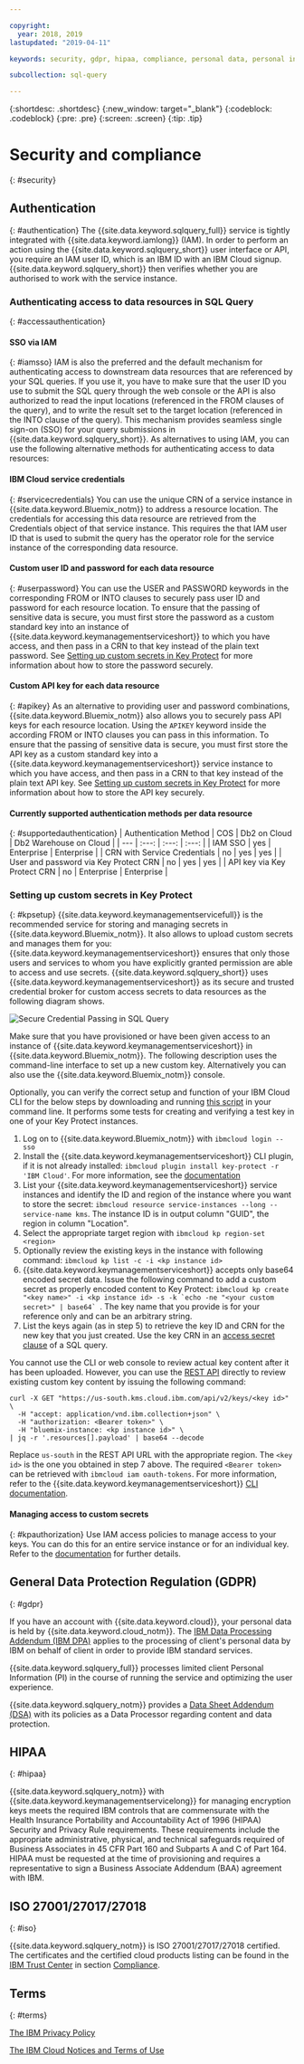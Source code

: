 ```yaml
---

copyright:
  year: 2018, 2019
lastupdated: "2019-04-11"

keywords: security, gdpr, hipaa, compliance, personal data, personal information, privacy policy, cloud notice, terms of use

subcollection: sql-query

---
```


{:shortdesc: .shortdesc}
{:new_window: target="_blank"}
{:codeblock: .codeblock}
{:pre: .pre}
{:screen: .screen}
{:tip: .tip}

# Security and compliance
{: #security}

## Authentication
{: #authentication}
The {{site.data.keyword.sqlquery_full}} service is tightly integrated with {{site.data.keyword.iamlong}} (IAM). In order to perform an action using the {{site.data.keyword.sqlquery_short}} user interface or API, you require an IAM user ID, which is an IBM ID with an IBM Cloud signup. {{site.data.keyword.sqlquery_short}} then verifies whether you are authorised to work with the service instance.

### Authenticating access to data resources in SQL Query
{: #accessauthentication}
#### SSO via IAM
{: #iamsso}
IAM is also the preferred and the default mechanism for authenticating access to downstream data resources that are referenced by your SQL queries. If you use it, you have to make sure that the user ID you use to submit the SQL query through the web console or the API is also authorized to read the input locations (referenced in the  FROM clauses of the query), and to write the result set to the target location (referenced in the INTO clause of the query).  This mechanism provides seamless single sign-on (SSO) for your query submissions in {{site.data.keyword.sqlquery_short}}. As alternatives to using IAM, you can use the following alternative methods for authenticating access to data resources:

#### IBM Cloud service credentials
{: #servicecredentials}
You can use the unique CRN of a service instance in {{site.data.keyword.Bluemix_notm}} to address a resource location. The credentials for accessing this data resource are retrieved from the Credentials object of that service instance. This requires the that IAM user ID that is used to submit the query has the operator role for the service instance of the corresponding data resource.

#### Custom user ID and password for each data resource
{: #userpassword}
You can use the USER and PASSWORD keywords in the corresponding FROM or INTO clauses to securely pass user ID and password for each resource location. To ensure that the passing of sensitive data is secure, you must first store the password as a custom standard key into an instance of {{site.data.keyword.keymanagementserviceshort}} to which you have access, and then pass in a CRN to that key instead of the plain text password. See [Setting up custom secrets in Key Protect](#kpsetup) for more information about how to store the password securely.

#### Custom API key for each data resource
{: #apikey}
As an alternative to providing user and password combinations, {{site.data.keyword.Bluemix_notm}} also allows you to securely pass API keys for each resource location. Using the `APIKEY` keyword inside the according FROM or INTO clauses you can pass in this information. To ensure that the passing of sensitive data is secure, you must first store the API key as a custom standard key into a {{site.data.keyword.keymanagementserviceshort}} service instance to which you have access, and then pass in a CRN to that key instead of the plain text API key. See [Setting up custom secrets in Key Protect](#kpsetup) for more information about how to store the API key securely.

#### Currently supported authentication methods per data resource
{: #supportedauthentication}
| Authentication Method                 | COS   | Db2 on Cloud | Db2 Warehouse on Cloud |
| ---                                   | :---: | :---:        | :---:                  |
| IAM SSO                               | yes   | Enterprise   | Enterprise             |
| CRN with Service Credentials          | no    | yes          | yes                    |
| User and password via Key Protect CRN | no    | yes          | yes                    |
| API key via Key Protect CRN           | no    | Enterprise   | Enterprise             |

### Setting up custom secrets in Key Protect
{: #kpsetup}
{{site.data.keyword.keymanagementservicefull}} is the recommended service for storing and managing secrets in {{site.data.keyword.Bluemix_notm}}. It also allows to upload custom secrets and manages them for you: {{site.data.keyword.keymanagementserviceshort}} ensures that only those users and services to whom you have explicitly granted permission are able to access and use secrets. {{site.data.keyword.sqlquery_short}} uses {{site.data.keyword.keymanagementserviceshort}} as its secure and trusted credential broker for custom access secrets to data resources as the following diagram shows.

![Secure Credential Passing in SQL Query](accesssecrets.png)

Make sure that you have provisioned or have been given access to an instance of {{site.data.keyword.keymanagementserviceshort}} in {{site.data.keyword.Bluemix_notm}}. The following description uses the command-line interface to set up a new custom key. Alternatively you can also use the {{site.data.keyword.Bluemix_notm}} console.

Optionally, you can verify the correct setup and function of your IBM Cloud CLI for the below steps by downloading and running <a href="kp_check.sh" download>this script</a> in your command line. It performs some tests for creating and verifying a test key in one of your Key Protect instances.

1. Log on to {{site.data.keyword.Bluemix_notm}} with `ibmcloud login --sso`
2. Install the {{site.data.keyword.keymanagementserviceshort}} CLI plugin, if it is not already installed: `ibmcloud plugin install key-protect -r 'IBM Cloud'`. For more information, see the [documentation](/docs/services/key-protect?topic=key-protect-set-up-cli)
3. List your {{site.data.keyword.keymanagementserviceshort}} service instances and identify the ID and region of the instance where you want to store the secret: `ibmcloud resource service-instances --long --service-name kms`. The instance ID is in output column "GUID", the region in column "Location".
4. Select the appropriate target region with `ibmcloud kp region-set <region>`
5. Optionally review the existing keys in the instance with following command:  `ibmcloud kp list -c -i <kp instance id>`
6. {{site.data.keyword.keymanagementserviceshort}} accepts only base64 encoded secret data. Issue the following command to add a custom secret as properly encoded content to Key Protect: ``ibmcloud kp create "<key name>" -i <kp instance id> -s -k `echo -ne "<your custom secret>" | base64` ``. The key name that you provide is for your reference only and can be an arbitrary string.
7. List the keys again (as in step 5) to retrieve the key ID and CRN for the new key that you just created. Use the key CRN in an [access secret clause](/docs/services/sql-query?topic=sql-query-sql-reference#accessSecrets) of a SQL query.

You cannot use the CLI or web console to review actual key content after it has been uploaded. However, you can use the [REST API](https://cloud.ibm.com/apidocs/key-protect#retrieve-a-key-by-id) directly to review existing custom key content by issuing the following command:
```
curl -X GET "https://us-south.kms.cloud.ibm.com/api/v2/keys/<key id>" \
  -H "accept: application/vnd.ibm.collection+json" \
  -H "authorization: <Bearer token>" \
  -H "bluemix-instance: <kp instance id>" \
| jq -r '.resources[].payload' | base64 --decode
```
Replace `us-south` in the REST API URL with the appropriate region. The `<key id>` is the one you obtained in step 7 above. The required `<Bearer token>` can be retrieved with `ibmcloud iam oauth-tokens`. For more information, refer to the {{site.data.keyword.keymanagementserviceshort}} [CLI documentation](/docs/services/key-protect?topic=key-protect-cli-reference#ibmcloud-kp-commands).

#### Managing access to custom secrets
{: #kpauthorization}
Use IAM access policies to manage access to your keys. You can do this for an entire service instance or for an individual key. Refer to the [documentation](/docs/services/key-protect?topic=key-protect-grant-access-keys) for further details.

## General Data Protection Regulation (GDPR)
{: #gdpr}

If you have an account with {{site.data.keyword.cloud}}, your personal data is held by {{site.data.keyword.cloud_notm}}. The [IBM Data Processing Addendum (IBM DPA)](https://www.ibm.com/support/customer/csol/terms/?cat=dpa) applies to the processing of client's personal data by IBM on behalf of client in order to provide IBM standard services.

{{site.data.keyword.sqlquery_full}} processes limited client Personal Information (PI) in the course of running the service and optimizing the user experience.

{{site.data.keyword.sqlquery_notm}} provides a [Data Sheet Addendum (DSA)](https://www.ibm.com/software/reports/compatibility/clarity-reports/report/html/softwareReqsForProduct?deliverableId=AC17FFB0B52911E7A9EB066095601ABB) with its policies as a Data Processor regarding content and data protection.

## HIPAA
{: #hipaa}

{{site.data.keyword.sqlquery_notm}} with {{site.data.keyword.keymanagementservicelong}} for managing encryption keys meets the required IBM controls that are commensurate with the Health Insurance Portability and Accountability Act of 1996 (HIPAA) Security and Privacy Rule requirements. These requirements include the appropriate administrative, physical, and technical safeguards required of Business Associates in 45 CFR Part 160 and Subparts A and C of Part 164. HIPAA must be requested at the time of provisioning and requires a representative to sign a Business Associate Addendum (BAA) agreement with IBM.

## ISO 27001/27017/27018
{: #iso}

{{site.data.keyword.sqlquery_notm}} is ISO 27001/27017/27018 certified. The certificates and the certified cloud products listing can be found in the [IBM Trust Center](https://www.ibm.com/trust) in section [Compliance](https://www.ibm.com/cloud/compliance).

## Terms
{: #terms}

[The IBM Privacy Policy](https://www.ibm.com/privacy/us/en/)

[The IBM Cloud Notices and Terms of Use](/docs/overview/terms-of-use?topic=overview-terms#terms)
